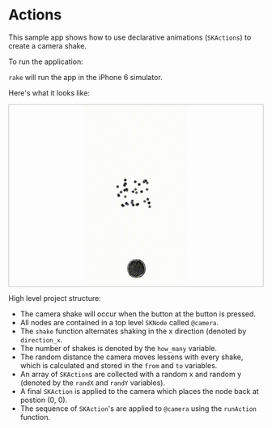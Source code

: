 # Actions

This sample app shows how to use declarative animations (`SKActions`)
to create a camera shake.

To run the application:

`rake` will run the app in the iPhone 6 simulator.

Here's what it looks like:

<p align="center" style="border: solid 1px silver;">
  <img src="actions.gif" width="200px" />
</p>

High level project structure:

- The camera shake will occur when the button at the button is
  pressed.
- All nodes are contained in a top level `SKNode` called `@camera`.
- The `shake` function alternates shaking in the x direction (denoted
  by `direction_x`.
- The number of shakes is denoted by the `how_many` variable.
- The random distance the camera moves lessens with every shake, which
  is calculated and stored in the `from` and `to` variables.
- An array of `SKAction`s are collected with a random x and random y
  (denoted by the `randX` and `randY` variables).
- A final `SKAction` is applied to the camera which places the node
  back at postion (0, 0).
- The sequence of `SKAction`'s are applied to `@camera` using the
  `runAction` function.
